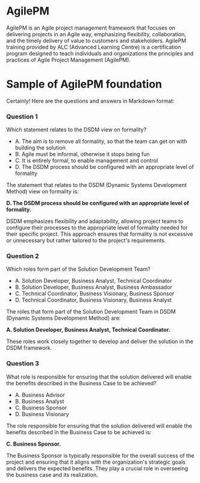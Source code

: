 # AgilePM
AgilePM is an Agile project management framework that focuses on delivering projects in an Agile way, emphasizing flexibility, collaboration, and the timely delivery of value to customers and stakeholders.
AgilePM training provided by ALC (Advanced Learning Centre) is a certification program designed to teach individuals and organizations the principles and practices of Agile Project Management (AgilePM). 

# Sample of AgilePM foundation

Certainly! Here are the questions and answers in Markdown format:

### Question 1
Which statement relates to the DSDM view on formality?
- A. The aim is to remove all formality, so that the team can get on with building the solution
- B. Agile must be informal, otherwise it stops being fun
- C. It is entirely formal, to enable management and control
- D. The DSDM process should be configured with an appropriate level of formality

The statement that relates to the DSDM (Dynamic Systems Development Method) view on formality is:

**D. The DSDM process should be configured with an appropriate level of formality.**

DSDM emphasizes flexibility and adaptability, allowing project teams to configure their processes to the appropriate level of formality needed for their specific project. This approach ensures that formality is not excessive or unnecessary but rather tailored to the project's requirements.

### Question 2
Which roles form part of the Solution Development Team?
- A. Solution Developer, Business Analyst, Technical Coordinator
- B. Solution Developer, Business Analyst, Business Ambassador
- C. Technical Coordinator, Business Visionary, Business Sponsor
- D. Technical Coordinator, Business Visionary, Business Analyst

The roles that form part of the Solution Development Team in DSDM (Dynamic Systems Development Method) are:

**A. Solution Developer, Business Analyst, Technical Coordinator.**

These roles work closely together to develop and deliver the solution in the DSDM framework.

### Question 3
What role is responsible for ensuring that the solution delivered will enable the benefits described in the Business Case to be achieved?
- A. Business Advisor
- B. Business Analyst
- C. Business Sponsor
- D. Business Visionary

The role responsible for ensuring that the solution delivered will enable the benefits described in the Business Case to be achieved is:

**C. Business Sponsor.**

The Business Sponsor is typically responsible for the overall success of the project and ensuring that it aligns with the organization's strategic goals and delivers the expected benefits. They play a crucial role in overseeing the business case and its realization.
